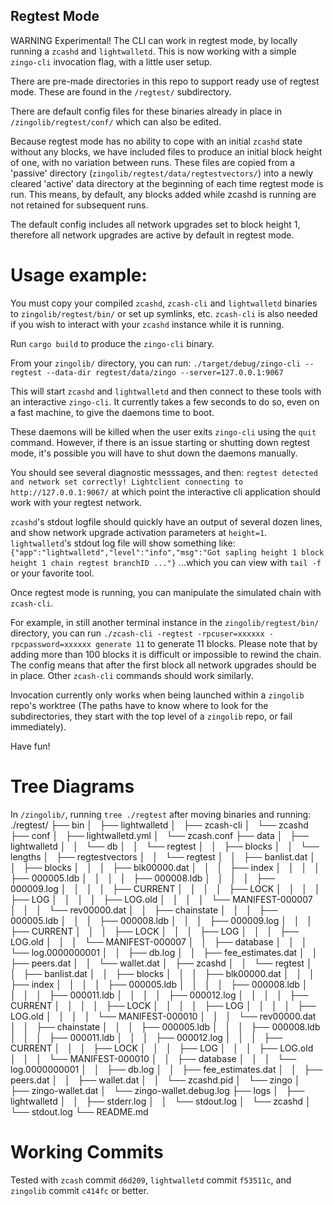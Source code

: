 ## Regtest Mode
WARNING Experimental!
The CLI can work in regtest mode, by locally running a `zcashd` and `lightwalletd`.
This is now working with a simple `zingo-cli` invocation flag, with a little user setup.

There are pre-made directories in this repo to support ready use of regtest mode. These are found in the `/regtest/` subdirectory.

There are default config files for these binaries already in place in `/zingolib/regtest/conf/` which can also be edited.

Because regtest mode has no ability to cope with an initial `zcashd` state without any blocks, 
we have included files to produce an initial block height of one, with no variation between runs.
These files are copied from a 'passive' directory (`zingolib/regtest/data/regtestvectors/`)
into a newly cleared 'active' data directory at the beginning of each time regtest mode is run.
This means, by default, any blocks added while zcashd is running are not retained for subsequent runs.

The default config includes all network upgrades set to block height 1, therefore all network upgrades are active by default in regtest mode.

# Usage example:
You must copy your compiled `zcashd`, `zcash-cli` and `lightwalletd` binaries to `zingolib/regtest/bin/` or set up symlinks, etc. `zcash-cli` is also needed if you wish
to interact with your `zcashd` instance while it is running.

Run `cargo build` to produce the `zingo-cli` binary.

From your `zingolib/` directory, you can run:
`./target/debug/zingo-cli --regtest --data-dir regtest/data/zingo --server=127.0.0.1:9067`

This will start `zcashd` and `lightwalletd` and then connect to these tools with an interactive `zingo-cli`.
It currently takes a few seconds to do so, even on a fast machine, to give the daemons time to boot.

These daemons will be killed when the user exits `zingo-cli` using the `quit` command.
However, if there is an issue starting or shutting down regtest mode, it's possible you will have to shut down the daemons manually.

You should see several diagnostic messsages, and then:
`regtest detected and network set correctly!
Lightclient connecting to http://127.0.0.1:9067/`
at which point the interactive cli application should work with your regtest network.

`zcashd`'s stdout logfile should quickly have an output of several dozen lines, and show network upgrade activation parameters at `height=1`.
`lightwalletd`'s stdout log file will show something like:
`{"app":"lightwalletd","level":"info","msg":"Got sapling height 1 block height 1 chain regtest branchID ..."}`
...which you can view with `tail -f` or your favorite tool.

Once regtest mode is running, you can manipulate the simulated chain with `zcash-cli`.

For example, in still another terminal instance in the `zingolib/regtest/bin/` directory, you can run 
`./zcash-cli -regtest -rpcuser=xxxxxx -rpcpassword=xxxxxx generate 11` to generate 11 blocks.
Please note that by adding more than 100 blocks it is difficult or impossible to rewind the chain. The config means that after the first block all network upgrades should be in place.
Other `zcash-cli` commands should work similarly.

Invocation currently only works when being launched within a `zingolib` repo's worktree
(The paths have to know where to look for the subdirectories, they start with the top level of a `zingolib` repo, or fail immediately).

Have fun!

# Tree Diagrams
In `/zingolib/`, running `tree ./regtest`
after moving binaries and running:
./regtest/
├── bin
│   ├── lightwalletd
│   ├── zcash-cli
│   └── zcashd
├── conf
│   ├── lightwalletd.yml
│   └── zcash.conf
├── data
│   ├── lightwalletd
│   │   └── db
│   │       └── regtest
│   │           ├── blocks
│   │           └── lengths
│   ├── regtestvectors
│   │   └── regtest
│   │       ├── banlist.dat
│   │       ├── blocks
│   │       │   ├── blk00000.dat
│   │       │   ├── index
│   │       │   │   ├── 000005.ldb
│   │       │   │   ├── 000008.ldb
│   │       │   │   ├── 000009.log
│   │       │   │   ├── CURRENT
│   │       │   │   ├── LOCK
│   │       │   │   ├── LOG
│   │       │   │   ├── LOG.old
│   │       │   │   └── MANIFEST-000007
│   │       │   └── rev00000.dat
│   │       ├── chainstate
│   │       │   ├── 000005.ldb
│   │       │   ├── 000008.ldb
│   │       │   ├── 000009.log
│   │       │   ├── CURRENT
│   │       │   ├── LOCK
│   │       │   ├── LOG
│   │       │   ├── LOG.old
│   │       │   └── MANIFEST-000007
│   │       ├── database
│   │       │   └── log.0000000001
│   │       ├── db.log
│   │       ├── fee_estimates.dat
│   │       ├── peers.dat
│   │       └── wallet.dat
│   ├── zcashd
│   │   └── regtest
│   │       ├── banlist.dat
│   │       ├── blocks
│   │       │   ├── blk00000.dat
│   │       │   ├── index
│   │       │   │   ├── 000005.ldb
│   │       │   │   ├── 000008.ldb
│   │       │   │   ├── 000011.ldb
│   │       │   │   ├── 000012.log
│   │       │   │   ├── CURRENT
│   │       │   │   ├── LOCK
│   │       │   │   ├── LOG
│   │       │   │   ├── LOG.old
│   │       │   │   └── MANIFEST-000010
│   │       │   └── rev00000.dat
│   │       ├── chainstate
│   │       │   ├── 000005.ldb
│   │       │   ├── 000008.ldb
│   │       │   ├── 000011.ldb
│   │       │   ├── 000012.log
│   │       │   ├── CURRENT
│   │       │   ├── LOCK
│   │       │   ├── LOG
│   │       │   ├── LOG.old
│   │       │   └── MANIFEST-000010
│   │       ├── database
│   │       │   └── log.0000000001
│   │       ├── db.log
│   │       ├── fee_estimates.dat
│   │       ├── peers.dat
│   │       ├── wallet.dat
│   │       └── zcashd.pid
│   └── zingo
│       ├── zingo-wallet.dat
│       └── zingo-wallet.debug.log
├── logs
│   ├── lightwalletd
│   │   ├── stderr.log
│   │   └── stdout.log
│   └── zcashd
│       └── stdout.log
└── README.md

# Working Commits
Tested with `zcash` commit `d6d209`, `lightwalletd` commit `f53511c`, and `zingolib` commit `c414fc` or better.
